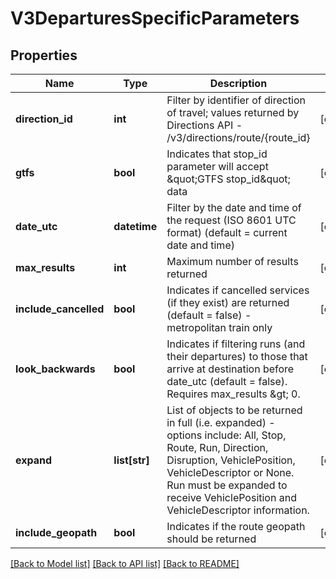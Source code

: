 # V3DeparturesSpecificParameters

## Properties
Name | Type | Description | Notes
------------ | ------------- | ------------- | -------------
**direction_id** | **int** | Filter by identifier of direction of travel; values returned by Directions API - /v3/directions/route/{route_id} | [optional] 
**gtfs** | **bool** | Indicates that stop_id parameter will accept \&quot;GTFS stop_id\&quot; data | [optional] 
**date_utc** | **datetime** | Filter by the date and time of the request (ISO 8601 UTC format) (default &#x3D; current date and time) | [optional] 
**max_results** | **int** | Maximum number of results returned | [optional] 
**include_cancelled** | **bool** | Indicates if cancelled services (if they exist) are returned (default &#x3D; false) - metropolitan train only | [optional] 
**look_backwards** | **bool** | Indicates if filtering runs (and their departures) to those that arrive at destination before date_utc (default &#x3D; false). Requires max_results &amp;gt; 0. | [optional] 
**expand** | **list[str]** | List of objects to be returned in full (i.e. expanded) - options include: All, Stop, Route, Run, Direction, Disruption, VehiclePosition, VehicleDescriptor or None.  Run must be expanded to receive VehiclePosition and VehicleDescriptor information. | [optional] 
**include_geopath** | **bool** | Indicates if the route geopath should be returned | [optional] 

[[Back to Model list]](../README.md#documentation-for-models) [[Back to API list]](../README.md#documentation-for-api-endpoints) [[Back to README]](../README.md)


